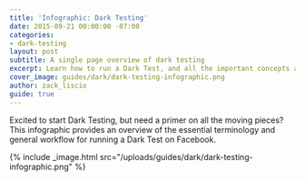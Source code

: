 ```yaml
---
title: 'Infographic: Dark Testing'
date: 2015-09-21 00:00:00 -07:00
categories:
- dark-testing
layout: post
subtitle: A single page overview of dark testing
excerpt: Learn how to run a Dark Test, and all the important concepts along the way.
cover_image: guides/dark/dark-testing-infographic.png
author: zack_liscio
guide: true
---
```


Excited to start Dark Testing, but need a primer on all the moving pieces? This infographic provides an overview of the essential terminology and general workflow for running a Dark Test on Facebook.

{% include _image.html src="/uploads/guides/dark/dark-testing-infographic.png" %}